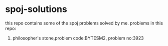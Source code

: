 spoj-solutions
==============
this repo contains some of the spoj problems solved by me.
problems in this repo:
1) philosopher's stone,problem code:BYTESM2, problem no:3923
